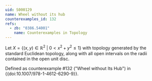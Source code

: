 ```yaml
---
uid: S000129
name: Wheel without its hub
counterexamples_id: 132
refs:
  - zb: "0386.54001"
    name: Counterexamples in Topology
---
```

Let $X = \{(x,y) \in \mathbb{R}^2\ |\ 0< x^2 + y^2 \leq 1\}$ with topology generated by the standard Euclidean topology, along with all open intervals on the radii contained in the open unit disc.

Defined as counterexample #132 ("Wheel without Its Hub")
in {{doi:10.1007/978-1-4612-6290-9}}.

